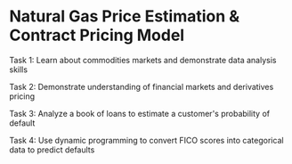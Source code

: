 # Natural Gas Price Estimation & Contract Pricing Model


Task 1: Learn about commodities markets and demonstrate data analysis skills

Task 2: Demonstrate understanding of financial markets and derivatives pricing

Task 3: Analyze a book of loans to estimate a customer's probability of default

Task 4: Use dynamic programming to convert FICO scores into categorical data to predict defaults
